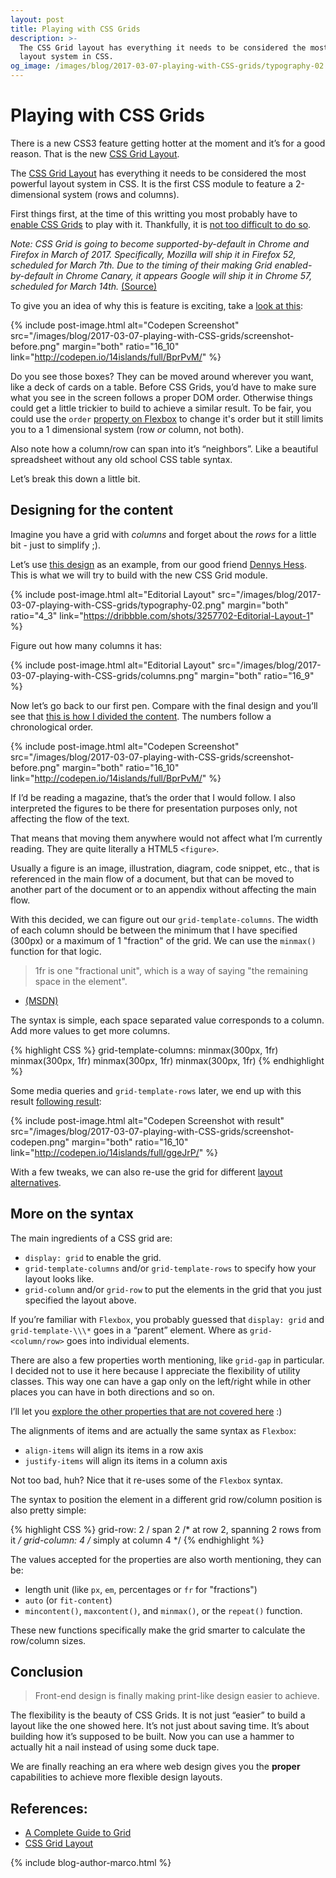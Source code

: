 ```yaml
---
layout: post
title: Playing with CSS Grids
description: >-
  The CSS Grid layout has everything it needs to be considered the most powerful
  layout system in CSS.
og_image: /images/blog/2017-03-07-playing-with-CSS-grids/typography-02.png
---
```


# Playing with CSS Grids

There is a new CSS3 feature getting hotter at the moment and it’s for a good reason. That is the new [CSS Grid Layout](https://www.w3.org/TR/css3-grid-layout/).

The [CSS Grid Layout](https://www.w3.org/TR/css3-grid-layout/) has everything it needs to be considered the most powerful layout system in CSS. It is the first CSS module to feature a 2-dimensional system (rows and columns).

First things first, at the time of this writting you most probably have to [enable CSS Grids](http://caniuse.com/#feat=css-grid) to play with it. Thankfully, it is [not too difficult to do so](https://developers.google.com/web/updates/2014/03/Get-on-the-CSS-Grid#try_it_out).

*Note: CSS Grid is going to become supported-by-default in Chrome and Firefox in March of 2017.  Specifically, Mozilla will ship it in Firefox 52, scheduled for March 7th.  Due to the timing of their making Grid enabled-by-default in Chrome Canary, it appears Google will ship it in Chrome 57, scheduled for March 14th.* [(Source)](http://meyerweb.com/eric/thoughts/2016/12/05/css-grid/)

To give you an idea of why this is feature is exciting, take a [look at this](http://codepen.io/14islands/pen/2a76b95ce3a00f7c96805a47f95e8f5b):

{% include post-image.html alt="Codepen Screenshot" src="/images/blog/2017-03-07-playing-with-CSS-grids/screenshot-before.png" margin="both" ratio="16_10" link="http://codepen.io/14islands/full/BprPvM/" %}

Do you see those boxes? They can be moved around wherever you want, like a deck of cards on a table. Before CSS Grids, you’d have to make sure what you see in the screen follows a proper DOM order. Otherwise things could get a little trickier to build to achieve a similar result. To be fair, you could use the `order` [property on Flexbox](https://developer.mozilla.org/en/docs/Web/CSS/order) to change it's order but it still limits you to a 1 dimensional system (row *or* column, not both).

Also note how a column/row can span into it’s “neighbors”. Like a beautiful spreadsheet without any old school CSS table syntax.

Let’s break this down a little bit.

## Designing for the content

Imagine you have a grid with *columns* and forget about the *rows* for a little bit - just to simplify ;).

Let’s use [this design](https://dribbble.com/shots/3257702-Editorial-Layout-1) as an example, from our good friend [Dennys Hess](http://dennyshess.ch/). This is what we will try to build with the new CSS Grid module.

{% include post-image.html alt="Editorial Layout" src="/images/blog/2017-03-07-playing-with-CSS-grids/typography-02.png" margin="both" ratio="4_3" link="https://dribbble.com/shots/3257702-Editorial-Layout-1" %}

Figure out how many columns it has:

{% include post-image.html alt="Editorial Layout" src="/images/blog/2017-03-07-playing-with-CSS-grids/columns.png" margin="both" ratio="16_9" %}

Now let’s go back to our first pen. Compare with the final design and you’ll see that [this is how I divided the content](http://codepen.io/14islands/pen/2a76b95ce3a00f7c96805a47f95e8f5b). The numbers follow a chronological order.

{% include post-image.html alt="Codepen Screenshot" src="/images/blog/2017-03-07-playing-with-CSS-grids/screenshot-before.png" margin="both" ratio="16_10" link="http://codepen.io/14islands/full/BprPvM/" %}

If I’d be reading a magazine, that’s the order that I would follow. I also interpreted the figures to be there for presentation purposes only, not affecting the flow of the text.

That means that moving them anywhere would not affect what I’m currently reading. They are quite literally a HTML5 `<figure>`.

Usually a figure is an image, illustration, diagram, code snippet, etc., that is referenced in the main flow of a document, but that can be moved to another part of the document or to an appendix without affecting the main flow.

With this decided, we can figure out our `grid-template-columns`. The width of each column should be between the minimum that I have specified (300px) or a maximum of 1 "fraction" of the grid. We can use the `minmax()` function for that logic.

> 1fr is one "fractional unit", which is a way of saying "the remaining space in the element".

* [(MSDN)](http://social.msdn.microsoft.com/Forums/en-US/winappswithhtml5/thread/95fddeb2-04bc-4f2b-bfb6-ffecffe5e8d5/)

The syntax is simple, each space separated value corresponds to a column. Add more values to get more columns.

{% highlight CSS %}
grid-template-columns: minmax(300px, 1fr) minmax(300px, 1fr) minmax(300px, 1fr) minmax(300px, 1fr)
{% endhighlight %}

Some media queries and `grid-template-rows` later, we end up with this result [following result](http://codepen.io/14islands/full/ggeJrP/):

{% include post-image.html alt="Codepen Screenshot with result" src="/images/blog/2017-03-07-playing-with-CSS-grids/screenshot-codepen.png" margin="both" ratio="16_10" link="http://codepen.io/14islands/full/ggeJrP/" %}

With a few tweaks, we can also re-use the grid for different [layout alternatives](http://codepen.io/14islands/full/vgwxQQ/).

## More on the syntax

The main ingredients of a CSS grid are:

* `display: grid` to enable the grid.
* `grid-template-columns` and/or `grid-template-rows` to specify how your layout looks like.
* `grid-column` and/or `grid-row` to put the elements in the grid that you just specified the layout above.

If you’re familiar with `Flexbox`, you probably guessed that `display: grid` and `grid-template-\\\*` goes in a “parent” element. Where as `grid-<column/row>` goes into individual elements.

There are also a few properties worth mentioning, like `grid-gap` in particular. I decided not to use it here because I appreciate the flexibility of utility classes. This way one can have a gap only on the left/right while in other places you can have in both directions and so on.

I’ll let you [explore the other properties that are not covered here](https://css-tricks.com/snippets/css/complete-guide-grid/) :)

The alignments of items and are actually the same syntax as `Flexbox`:

* `align-items` will align its items in a row axis
* `justify-items` will align its items in a column axis

Not too bad, huh? Nice that it re-uses some of the `Flexbox` syntax.

The syntax to position the element in a different grid row/column position is also pretty simple:

{% highlight CSS %}
grid-row: 2 / span 2 /\* at row 2, spanning 2 rows from it */
grid-column: 4 /* simply at column 4 \*/
{% endhighlight %}

The values accepted for the properties are also worth mentioning, they can be:

* length unit (like `px`, `em`, percentages or `fr` for "fractions")
* `auto` (or `fit-content`)
* `mincontent()`, `maxcontent()`, and `minmax()`, or the `repeat()` function.

These new functions specifically make the grid smarter to calculate the row/column sizes.

## Conclusion

> Front-end design is finally making print-like design easier to achieve.

The flexibility is the beauty of CSS Grids. It is not just “easier” to build a layout like the one showed here. It’s not just about saving time. It’s about building how it’s supposed to be built. Now you can use a hammer to actually hit a nail instead of using some duck tape.

We are finally reaching an era where web design gives you the **proper** capabilities to achieve more flexible design layouts.

## References:

* [A Complete Guide to Grid](https://css-tricks.com/snippets/css/complete-guide-grid/)
* [CSS Grid Layout](https://developer.mozilla.org/en-US/docs/Web/CSS/CSS_Grid_Layout)

{% include blog-author-marco.html %}